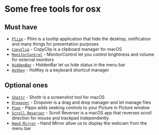 # Some free tools for osx

## Must have
- [`Pliim`](https://pliim.app/opensource) - Pliim is a tooltip application that hide the desktop, notification and many things for presentation purposes
- [`CopyClip`](https://apps.apple.com/us/app/copyclip-clipboard-history/id595191960) - CopyClip is a clipboard manager for macOS
- [`MonitorControl`](https://github.com/MonitorControl/MonitorControl/releases) - MonitorControl let you control brightness and volume for external monitors
- [`HiddenBar`](https://apps.apple.com/us/app/hidden-bar/id1452453066?mt=12) - HiddenBar let us hide status in the menu bar
- [`HotKey`](https://apps.apple.com/us/app/hotkey-app/id975890633?mt=12) - HotKey is a keyboard shortcut manager

## Optional ones
- [`Shottr`](https://shottr.cc) - Shottr is a screenshot tool for macOS
- [`Dropover`](https://apps.apple.com/us/app/dropover-easier-drag-drop/id1355679052) - Dropover is a drag and drop manager and let manage files
- [`Pipo`](https://goodsnooze.gumroad.com/l/pippo) - Pippo adds seeking controls to your Picture in Picture window
- [`Scroll Reverser`](https://pilotmoon.com/scrollreverser/) - Scroll Reverser is a macOS app that reverses scroll direction for mouse and trackpad independently
- [`Hand Mirror`](https://apps.apple.com/fr/app/hand-mirror/id1502839586?mt=12) - Hand Mirror allow us to display the webcam from the menu bar
